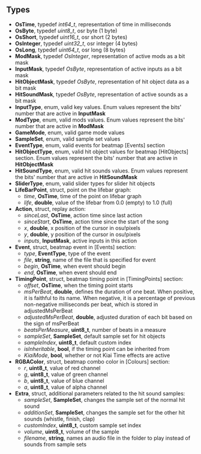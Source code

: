 ## Types
* **OsTime**, typedef *int64_t*, representation of time in milliseconds
* **OsByte**, typedef *uint8_t*, osr byte (1 byte)
* **OsShort**, typedef *uint16_t*, osr short (2 bytes)
* **OsInteger**, typedef *uint32_t*, osr integer (4 bytes)
* **OsLong**, typedef *uint64_t*, osr long (8 bytes)
* **ModMask**, typedef *OsInteger*, representation of active mods as a bit mask
* **InputMask**, typedef *OsByte*, representation of active inputs as a bit mask
* **HitObjectMask**, typedef *OsByte*, representation of hit object data as a bit mask
* **HitSoundMask**, typedef *OsByte*, representation of active sounds as a bit mask
* **InputType**, enum, valid key values. Enum values represent the bits' number that are active in **InputMask**
* **ModType**, enum, valid mods values. Enum values represent the bits' number that are active in **ModMask**
* **GameMode**, enum, valid game mode values
* **SampleSet**, enum, valid sample set values
* **EventType**, enum, valid events for beatmap [Events] section
* **HitObjectType**, enum, valid hit object values for beatmap [HitObjects] section. Enum values represent the bits' number that are active in **HitObjectMask**
* **HitSoundType**, enum, valid hit sounds values. Enum values represent the bits' number that are active in **HitSoundMask**
* **SliderType**, enum, valid slider types for slider hit objects
* **LifeBarPoint**, struct, point on the lifebar graph:
    - *time*, **OsTime**, time of the point on lifebar graph
    - *life*, **double**, value of the lifebar from 0.0 (empty) to 1.0 (full)
* **Action**, struct, replay action:
    - *sinceLast*, **OsTime**, action time since last action
    - *sinceStart*, **OsTime**, action time since the start of the song
    - *x*, **double**, x position of the cursor in osu!pixels
    - *y*, **double**, y position of the cursor in osu!pixels
    - *inputs*, **InputMask**, active inputs in this action
* **Event**, struct, beatmap event in [Events] section:
    - *type*, **EventType**, type of the event
    - *file*, **string**, name of the file that is specified for event
    - *begin*, **OsTime**, when event should begin
    - *end*, **OsTime**, when event should end
* **TimingPoint**, struct, beatmap timing point in [TimingPoints] section:
    - *offset*, **OsTime**, when the timing point starts
    - *msPerBeat*, **double**, defines the duration of one beat. When positive, it is faithful to its name. When negative, it is a percentage of previous non-negative milliseconds per beat, which is stored in adjustedMsPerBeat
    - *adjustedMsPerBeat*, **double**, adjusted duration of each bit based on the sign of msPerBeat
    - *beatsPerMeasure*, **uint8_t**, number of beats in a measure
    - *sampleSet*, **SampleSet**, default sample set for hit objects
    - *sampleIndex*, **uint8_t**, default custom index
    - *isInheritable*, **bool**, if the timing point can be inherited from
    - *KiaiMode*, **bool**, whether or not Kiai Time effects are active
* **RGBAColor**, struct, beatmap combo color in [Colours] section:
    - *r*, **uint8_t**, value of red channel
    - *g*, **uint8_t**, value of green channel
    - *b*, **uint8_t**, value of blue channel
    - *a*, **uint8_t**, value of alpha channel
* **Extra**, struct, additional parameters related to the hit sound samples:
    - *sampleSet*, **SampleSet**, changes the sample set of the normal hit sound
    - *additionSet*, **SampleSet**, changes the sample set for the other hit sounds (whistle, finish, clap)
    - *customIndex*, **uint8_t**, custom sample set index
    - *volume*, **uint8_t**, volume of the sample
    - *filename*, **string**,  names an audio file in the folder to play instead of sounds from sample sets
